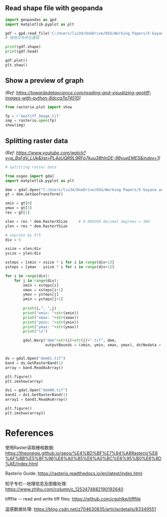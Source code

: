 
## Read shape file with geopanda

```python
import geopandas as gpd
import matplotlib.pyplot as plt

gdf = gpd.read_file('C:/Users/liu34/OneDrive/OSU/Working Papers/5 Guyana and Suriname/Data/Geographic files/Surinam_files/sur_admbnda_adm1_2017.shp') 
# 使用文件所在路径

print(gdf.shape)
print(gdf.head)

gdf.plot()
plt.show()
```

## Show a preview of graph
*(Ref: https://towardsdatascience.com/reading-and-visualizing-geotiff-images-with-python-8dcca7a74510)*


```python
from rasterio.plot import show

fp = r'GeoTiff_Image.tif'
img = rasterio.open(fp)
show(img)
```

## Splitting raster data
*(Ref: https://www.youtube.com/watch?v=p_BsFdV_LUk&list=PL4aUQR9L9RFp7kuu38hInDE-9ByueEMES&index=1)*

```python
# splitting raster data

from osgeo import gdal
import matplotlib.pyplot as plt

dem = gdal.Open("C:/Users/liu34/OneDrive/OSU/Working Papers/5 Guyana and Suriname/Data/TMF_data/AnnualChange/JRC_TMF_AnnualChange_v1_1990_SAM_ID49_N10_W60.tif")
gt = dem.GetGeoTransform()

xmin = gt[0]
ymax = gt[3]
res = gt[1]

xlen = res * dem.RasterXSize     # 0.000269 decimal degrees = 30m
ylen = res * dem.RasterYSize

# seprate by 5*5
div = 5

xsize = xlen/div
ysize = ylen/div

xsteps = [xmin + xsize * i for i in range(div+1)]
ysteps = [ymax - ysize * i for i in range(div+1)]

for i in range(div):
    for j in range(div):
        xmin = xsteps[i]
        xmax = xsteps[i+1]
        ymax = ysteps[j]
        ymin = ysteps[j+1]
        
        print(i,", ",j)
        print("xmin: "+str(xmin))
        print("xmax: "+str(xmax))
        print("ymin: "+str(ymin))
        print("ymax: "+str(ymax))
        print("\n")

        gdal.Warp("dem"+str(i)+str(j)+".tif", dem, 
                  outputBounds = (xmin, ymin, xmax, ymax), dstNodata = -9999)


ds = gdal.Open("dem01.tif")
band = ds.GetRasterBand(1)
array = band.ReadAsArray()

plt.figure()
plt.imshow(array)

ds1 = gdal.Open("dem00.tif")
band1 = ds1.GetRasterBand(1)
array1 = band1.ReadAsArray()

plt.figure()
plt.imshow(array1)
```


# References

使用Raster读取栅格数据: https://theonegis.github.io/geos/%E4%BD%BF%E7%94%A8Rasterio%E8%AF%BB%E5%8F%96%E6%A0%85%E6%A0%BC%E6%95%B0%E6%8D%AE/index.html

Rasterio Guide: https://rasterio.readthedocs.io/en/latest/index.html

知乎专栏--地理信息及图像处理: https://www.zhihu.com/column/c_1253474882190192640

tifffile -- read and write tiff files: https://github.com/cgohlke/tifffile

遥感数据处理: https://blog.csdn.net/z704630835/article/details/83349551
